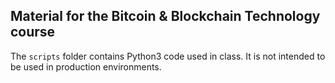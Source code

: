 ## Material for the Bitcoin & Blockchain Technology course

The `scripts` folder contains Python3 code used in class.
It is not intended to be used in production environments.

 